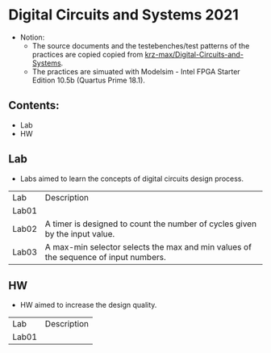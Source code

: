 # Digital Circuits and Systems 2021
* Notion:
  * The source documents and the testebenches/test patterns of the practices are copied copied from [krz-max/Digital-Circuits-and-Systems](https://github.com/krz-max/Digital-Circuits-and-Systems).
  * The practices are simuated with Modelsim - Intel FPGA Starter Edition 10.5b (Quartus Prime 18.1).
## Contents:
* Lab
* HW

## Lab
* Labs aimed to learn the concepts of digital circuits design process.
<table>
  <tr>
    <td>Lab</td>
    <td>Description</td>
  </tr>
  <tr>
    <td>Lab01</td>
    <td>     </td>
  </tr>
  <tr>
    <td>Lab02</td>
    <td> A timer is designed to count the number of cycles given by the input value.</td>
  </tr>
  <tr>
    <td>Lab03</td>
    <td> A max-min selector selects the max and min values of the sequence of input numbers.</td>
  </tr>
</table>

## HW
* HW aimed to increase the design quality.
<table>
  <tr>
    <td>Lab</td>
    <td>Description</td>
  </tr>
  <tr>
    <td>Lab01</td>
    <td>     </td>
  </tr>
</table>
